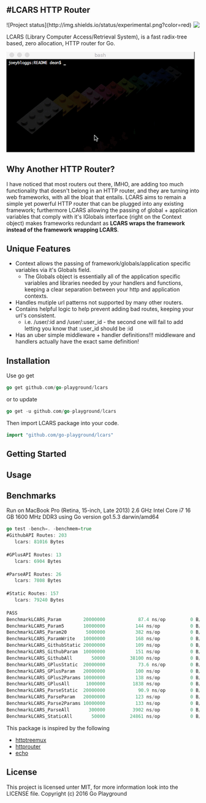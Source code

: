 #LCARS HTTP Router
--------------------
<img align="right" src="https://raw.githubusercontent.com/go-experimental/lcars/master/logo.png">
![Project status](http://img.shields.io/status/experimental.png?color=red)

LCARS (Library Computer Access/Retrieval System), is a fast radix-tree based, zero allocation, HTTP router for Go.


![test gif](examples/README/test.gif)


Why Another HTTP Router?
------------------------
I have noticed that most routers out there, IMHO, are adding too much functionality that doesn't belong in an HTTP router, and they are turning into web frameworks, with all the bloat that entails. LCARS aims to remain a simple yet powerful HTTP router that can be plugged into any existing framework; furthermore LCARS allowing the passing of global + application variables that comply with it's IGlobals interface (right on the Context object) makes frameworks redundant as **LCARS wraps the framework instead of the framework wrapping LCARS**.<add link to an example here>

Unique Features 
--------------
* Context allows the passing of framework/globals/application specific variables via it's Globals field.
  * The Globals object is essentially all of the application specific variables and libraries needed by your handlers and functions, keeping a clear separation between your http and application contexts.
* Handles mutiple url patterns not supported by many other routers.
* Contains helpful logic to help prevent adding bad routes, keeping your url's consistent.
  * i.e. /user/:id and /user/:user_id - the second one will fail to add letting you know that :user_id should be :id
* Has an uber simple middleware + handler definitions!!! middleware and handlers actually have the exact same definition!



Installation
-----------

Use go get 

```go
go get github.com/go-playground/lcars
``` 

or to update

```go
go get -u github.com/go-playground/lcars
``` 

Then import LCARS package into your code.

```go
import "github.com/go-playground/lcars"
``` 

Getting Started
----------------

Usage
------

Benchmarks
-----------
Run on MacBook Pro (Retina, 15-inch, Late 2013) 2.6 GHz Intel Core i7 16 GB 1600 MHz DDR3 using Go version go1.5.3 darwin/amd64


```go
go test -bench=. -benchmem=true
#GithubAPI Routes: 203
   lcars: 81016 Bytes

#GPlusAPI Routes: 13
   lcars: 6904 Bytes

#ParseAPI Routes: 26
   lcars: 7808 Bytes

#Static Routes: 157
   lcars: 79240 Bytes

PASS
BenchmarkLCARS_Param       	20000000	        87.4 ns/op	       0 B/op	       0 allocs/op
BenchmarkLCARS_Param5      	10000000	       144 ns/op	       0 B/op	       0 allocs/op
BenchmarkLCARS_Param20     	 5000000	       382 ns/op	       0 B/op	       0 allocs/op
BenchmarkLCARS_ParamWrite  	10000000	       168 ns/op	       0 B/op	       0 allocs/op
BenchmarkLCARS_GithubStatic	20000000	       109 ns/op	       0 B/op	       0 allocs/op
BenchmarkLCARS_GithubParam 	10000000	       151 ns/op	       0 B/op	       0 allocs/op
BenchmarkLCARS_GithubAll   	   50000	     38100 ns/op	       0 B/op	       0 allocs/op
BenchmarkLCARS_GPlusStatic 	20000000	        73.6 ns/op	       0 B/op	       0 allocs/op
BenchmarkLCARS_GPlusParam  	20000000	       100 ns/op	       0 B/op	       0 allocs/op
BenchmarkLCARS_GPlus2Params	10000000	       138 ns/op	       0 B/op	       0 allocs/op
BenchmarkLCARS_GPlusAll    	 1000000	      1838 ns/op	       0 B/op	       0 allocs/op
BenchmarkLCARS_ParseStatic 	20000000	        90.9 ns/op	       0 B/op	       0 allocs/op
BenchmarkLCARS_ParseParam  	20000000	       123 ns/op	       0 B/op	       0 allocs/op
BenchmarkLCARS_Parse2Params	10000000	       133 ns/op	       0 B/op	       0 allocs/op
BenchmarkLCARS_ParseAll    	  300000	      3902 ns/op	       0 B/op	       0 allocs/op
BenchmarkLCARS_StaticAll   	   50000	     24861 ns/op	       0 B/op	       0 allocs/op

```

This package is inspired by the following 
- [httptreemux](https://github.com/dimfeld/httptreemux)
- [httprouter](https://github.com/julienschmidt/httprouter)
- [echo](https://github.com/labstack/echo)

License 
--------
This project is licensed unter MIT, for more information look into the LICENSE file.
Copyright (c) 2016 Go Playground


